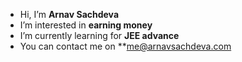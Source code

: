 - Hi, I’m **Arnav Sachdeva**
- I’m interested in **earning money**
- I’m currently learning for **JEE advance**
- You can contact me on **me@arnavsachdeva.com
